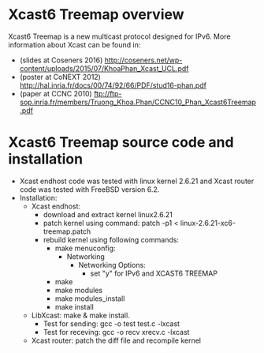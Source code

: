 # Xcast6 Treemap overview
Xcast6 Treemap is a new multicast protocol designed for IPv6. More information about Xcast can be found in:
- (slides at Coseners 2016) http://coseners.net/wp-content/uploads/2015/07/KhoaPhan_Xcast_UCL.pdf
- (poster at CoNEXT 2012) http://hal.inria.fr/docs/00/74/92/66/PDF/stud16-phan.pdf
- (paper at CCNC 2010) ftp://ftp-sop.inria.fr/members/Truong_Khoa.Phan/CCNC10_Phan_Xcast6Treemap.pdf

# Xcast6 Treemap source code and installation
- Xcast endhost code was tested with linux kernel 2.6.21 and Xcast router code was tested with FreeBSD version 6.2. 
- Installation:
  - Xcast endhost:
    - download and extract kernel linux2.6.21
    - patch kernel using command: patch -p1 < linux-2.6.21-xc6-treemap.patch
    - rebuild kernel using following commands:
      - make menuconfig: 
	      - Networking
		      - Networking Options:
			      - set "y" for IPv6 and XCAST6 TREEMAP
      - make
      - make modules
      - make modules_install
      - make install
  - LibXcast: make & make install.
    - Test for sending: gcc -o test test.c -lxcast
    - Test for receving: gcc -o recv xrecv.c -lxcast
  - Xcast router: patch the diff file and recompile kernel
    
